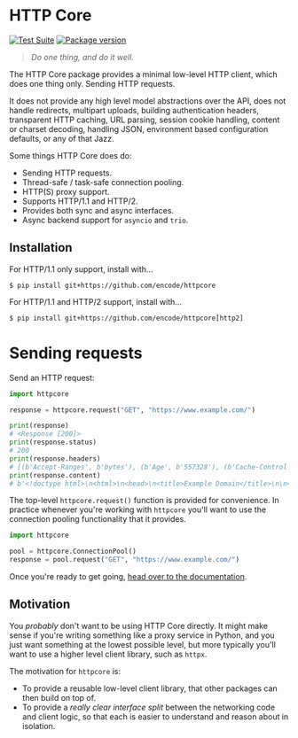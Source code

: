 # HTTP Core

[![Test Suite](https://github.com/encode/httpcore/workflows/Test%20Suite/badge.svg)](https://github.com/encode/httpcore/actions)
[![Package version](https://badge.fury.io/py/httpcore.svg)](https://pypi.org/project/httpcore/)

> *Do one thing, and do it well.*

The HTTP Core package provides a minimal low-level HTTP client, which does
one thing only. Sending HTTP requests.

It does not provide any high level model abstractions over the API,
does not handle redirects, multipart uploads, building authentication headers,
transparent HTTP caching, URL parsing, session cookie handling,
content or charset decoding, handling JSON, environment based configuration
defaults, or any of that Jazz.

Some things HTTP Core does do:

* Sending HTTP requests.
* Thread-safe / task-safe connection pooling.
* HTTP(S) proxy support.
* Supports HTTP/1.1 and HTTP/2.
* Provides both sync and async interfaces.
* Async backend support for `asyncio` and `trio`.

## Installation

For HTTP/1.1 only support, install with...

```shell
$ pip install git+https://github.com/encode/httpcore
```

For HTTP/1.1 and HTTP/2 support, install with...

```shell
$ pip install git+https://github.com/encode/httpcore[http2]
```

# Sending requests

Send an HTTP request:

```python
import httpcore

response = httpcore.request("GET", "https://www.example.com/")

print(response)
# <Response [200]>
print(response.status)
# 200
print(response.headers)
# [(b'Accept-Ranges', b'bytes'), (b'Age', b'557328'), (b'Cache-Control', b'max-age=604800'), ...]
print(response.content)
# b'<!doctype html>\n<html>\n<head>\n<title>Example Domain</title>\n\n<meta charset="utf-8"/>\n ...'
```

The top-level `httpcore.request()` function is provided for convenience. In practice whenever you're working with `httpcore` you'll want to use the connection pooling functionality that it provides.

```python
import httpcore

pool = httpcore.ConnectionPool()
response = pool.request("GET", "https://www.example.com/")
```

Once you're ready to get going, [head over to the documentation](https://www.encode.io/httpcore/).

## Motivation

You *probably* don't want to be using HTTP Core directly. It might make sense if
you're writing something like a proxy service in Python, and you just want
something at the lowest possible level, but more typically you'll want to use
a higher level client library, such as `httpx`.

The motivation for `httpcore` is:

* To provide a reusable low-level client library, that other packages can then build on top of.
* To provide a *really clear interface split* between the networking code and client logic,
  so that each is easier to understand and reason about in isolation.
